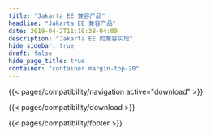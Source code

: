 ```yaml
---
title: "Jakarta EE 兼容产品"
headline: "Jakarta EE 兼容产品"
date: 2019-04-2T11:10:38-04:00
description: "Jakarta EE 的兼容实现"
hide_sidebar: true
draft: false
hide_page_title: true
container: "container margin-top-20"
---
```


{{< pages/compatibility/navigation active="download" >}}

{{< pages/compatibility/download >}}

{{< pages/compatibility/footer >}}